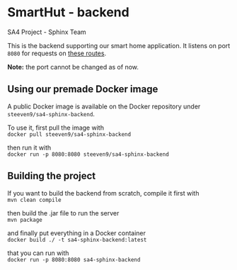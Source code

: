 # SmartHut - backend
SA4 Project - Sphinx Team

This is the backend supporting our smart home application. It listens on port `8080` for requests on 
[these routes](https://docs.google.com/document/d/1zfh9SWjNTgY78O2VtZwKhbo_0RKyw0YzUvsAOCPs7TQ/edit?usp=sharing).

**Note:** the port cannot be changed as of now.

## Using our premade Docker image
A public Docker image is available on the Docker repository under `steeven9/sa4-sphinx-backend`.

To use it, first pull the image with\
`docker pull steeven9/sa4-sphinx-backend`

then run it with\
`docker run -p 8080:8080 steeven9/sa4-sphinx-backend`

## Building the project
If you want to build the backend from scratch, compile it first with\
`mvn clean compile`

then build the .jar file to run the server\
`mvn package`

and finally put everything in a Docker container\
`docker build ./ -t sa4-sphinx-backend:latest`

that you can run with\
`docker run -p 8080:8080 sa4-sphinx-backend`